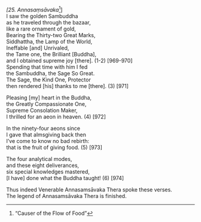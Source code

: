 *\[25. Annasaṃsāvaka*[^1]\]  
I saw the golden Sambuddha  
as he traveled through the bazaar,  
like a rare ornament of gold,  
Bearing the Thirty-two Great Marks,  
Siddhattha, the Lamp of the World,  
Ineffable \[and\] Unrivaled,  
the Tame one, the Brilliant \[Buddha\],  
and I obtained supreme joy \[there\]. (1-2) \[969-970\]  
Spending that time with him I fed  
the Sambuddha, the Sage So Great.  
The Sage, the Kind One, Protector  
then rendered \[his\] thanks to me \[there\]. (3) \[971\]

Pleasing \[my\] heart in the Buddha,  
the Greatly Compassionate One,  
Supreme Consolation Maker,  
I thrilled for an aeon in heaven. (4) \[972\]

In the ninety-four aeons since  
I gave that almsgiving back then  
I’ve come to know no bad rebirth:  
that is the fruit of giving food. (5) \[973\]

The four analytical modes,  
and these eight deliverances,  
six special knowledges mastered,  
\[I have\] done what the Buddha taught! (6) \[974\]

Thus indeed Venerable Annasamsāvaka Thera spoke these verses.  
The legend of Annasamsāvaka Thera is finished.

[^1]: “Causer of the Flow of Food”
